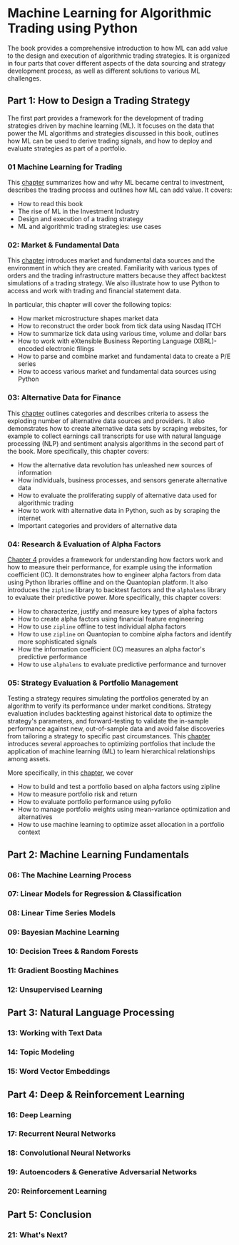 # Machine Learning for Algorithmic Trading using Python

The book provides a comprehensive introduction to how ML can add value to the design and execution of algorithmic trading strategies. It is organized in four parts that cover different aspects of the data sourcing and strategy development process, as well as different solutions to various ML challenges.

## Part 1: How to Design a Trading Strategy

The first part provides a framework for the development of trading strategies driven by machine learning (ML). It focuses on the data that power the ML algorithms and strategies discussed in this book, outlines how ML can be used to derive trading signals, and how to deploy and evaluate strategies as part of a portfolio.

### 01 Machine Learning for Trading

This [chapter](01_machine_learning_for_trading) summarizes how and why ML became central to investment, describes the trading process and outlines how ML can add value. It covers:

- How to read this book
- The rise of ML in the Investment Industry 
- Design and execution of a trading strategy
- ML and algorithmic trading strategies: use cases

### 02: Market & Fundamental Data

This [chapter](02_market_and_fundamental_data) introduces market and fundamental data sources and the environment in which they are created. Familiarity with various types of orders and the trading infrastructure matters because they affect backtest simulations of a trading strategy. We also illustrate how to use Python to access and work with trading and financial statement data. 

In particular, this chapter will cover the following topics:
- How market microstructure shapes market data
- How to reconstruct the order book from tick data using Nasdaq ITCH 
- How to summarize tick data using various time, volume and dollar bars
- How to work with eXtensible Business Reporting Language (XBRL)-encoded electronic filings
- How to parse and combine market and fundamental data to create a P/E series
- How to access various market and fundamental data sources using Python


### 03: Alternative Data for Finance

This [chapter](02_market_and_fundamental_data) outlines categories and describes criteria to assess the exploding number of alternative data sources and providers. It also demonstrates how to create alternative data sets by scraping websites, for example to collect earnings call transcripts for use with natural language processing (NLP) and sentiment analysis algorithms in the second part of the book. More specifically, this chapter covers:

- How the alternative data revolution has unleashed new sources of information
- How individuals, business processes, and sensors generate alternative data
- How to evaluate the proliferating supply of alternative data used for algorithmic trading
- How to work with alternative data in Python, such as by scraping the internet
- Important categories and providers of alternative data

### 04: Research & Evaluation of Alpha Factors

[Chapter 4](04_alpha_factor_research) provides a framework for understanding how factors work and how to measure their performance, for example using the information coefficient (IC). It demonstrates how to engineer alpha factors from data using Python libraries offline and on the Quantopian platform. It also introduces the `zipline` library to backtest factors and the `alphalens` library to evaluate their predictive power. More specifically, this chapter covers:

- How to characterize, justify and measure key types of alpha factors
- How to create alpha factors using financial feature engineering
- How to use `zipline` offline to test individual alpha factors
- How to use `zipline` on Quantopian to combine alpha factors and identify more sophisticated signals
- How the information coefficient (IC) measures an alpha factor's predictive performance
- How to use `alphalens` to evaluate predictive performance and turnover
 

### 05: Strategy Evaluation & Portfolio Management

Testing a strategy requires simulating the portfolios generated by an algorithm to verify its performance under market conditions. Strategy evaluation includes backtesting against historical data to optimize the strategy's parameters, and forward-testing to validate the in-sample performance against new, out-of-sample data and avoid false discoveries from tailoring a strategy to specific past circumstances. This [chapter](05_strategy_evaluation) introduces several approaches to optimizing portfolios that include the application of machine learning (ML) to learn hierarchical relationships among assets. 

More specifically, in this [chapter](05_strategy_evaluation), we cover 
- How to build and test a portfolio based on alpha factors using zipline
- How to measure portfolio risk and return
- How to evaluate portfolio performance using pyfolio
- How to manage portfolio weights using mean-variance optimization and alternatives
- How to use machine learning to optimize asset allocation in a portfolio context


## Part 2: Machine Learning Fundamentals

### 06: The Machine Learning Process
### 07: Linear Models for Regression & Classification
### 08: Linear Time Series Models
### 09: Bayesian Machine Learning
### 10: Decision Trees & Random Forests
### 11: Gradient Boosting Machines
### 12: Unsupervised Learning

## Part 3: Natural Language Processing

### 13:	Working with Text Data
### 14:	Topic Modeling
### 15:	Word Vector Embeddings

## Part 4: Deep & Reinforcement Learning

### 16:	Deep Learning
### 17:	Recurrent Neural Networks
### 18:	Convolutional Neural Networks
### 19:	Autoencoders & Generative Adversarial Networks
### 20:	Reinforcement Learning

## Part 5: Conclusion

### 21:	What's Next?
